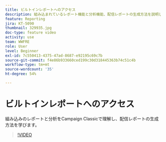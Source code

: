 ```yaml
---
title: ビルトインレポートへのアクセス
description: 組み込まれているレポート機能と分析機能、配信レポートの生成方法を説明します。
feature: Reporting
jira: KT-5090
thumbnail: 329935.jpg
doc-type: feature video
activity: use
team: WWFRE
role: User
level: Beginner
exl-id: 7c550413-4375-47ad-8687-e92195c69c7b
source-git-commit: f4e86b933660ced199c30d318445363b74c51c4b
workflow-type: tm+mt
source-wordcount: '35'
ht-degree: 54%

---
```


# ビルトインレポートへのアクセス

組み込みのレポートと分析をCampaign Classicで理解し、配信レポートの生成方法を学びます。

>[!VIDEO](https://video.tv.adobe.com/v/329935?quality=12&learn=on)
